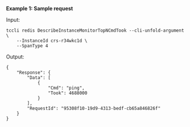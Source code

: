 **Example 1: Sample request**



Input: 

```
tccli redis DescribeInstanceMonitorTopNCmdTook --cli-unfold-argument  \
    --InstanceId crs-r34wkc1d \
    --SpanType 4
```

Output: 
```
{
    "Response": {
        "Data": [
            {
                "Cmd": "ping",
                "Took": 4688000
            }
        ],
        "RequestId": "95308f10-19d9-4313-bedf-cb65a846826f"
    }
}
```

